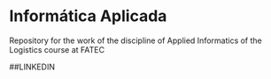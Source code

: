 # Informática Aplicada
Repository for the work of the discipline of Applied Informatics of the Logistics course at FATEC

##LINKEDIN


